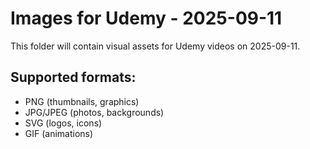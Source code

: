# Images for Udemy - 2025-09-11

This folder will contain visual assets for Udemy videos on 2025-09-11.

## Supported formats:
- PNG (thumbnails, graphics)
- JPG/JPEG (photos, backgrounds)
- SVG (logos, icons)
- GIF (animations)

